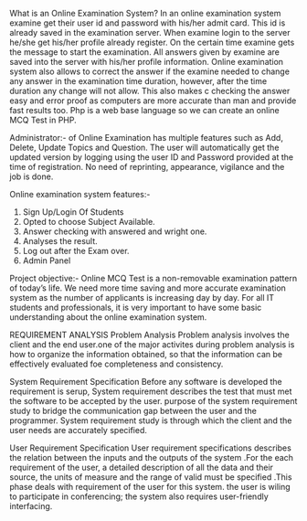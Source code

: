 What is an Online Examination System?
In an online examination system examine get their user id and password with his/her admit card. This id is already saved in the examination server. When examine login to the server he/she get his/her profile already register. On the certain time examine gets the message to start the examination. All answers given by examine are saved into the server with his/her profile information. Online examination system also allows to correct the answer if the examine needed to change any answer in the examination time duration, however, after the time duration any change will not allow. This also makes c checking the answer easy and error proof as computers are more accurate than man and provide fast results too. Php is a web base language so we can create an online MCQ Test in PHP.

Administrator:- of Online Examination has multiple features such as Add, Delete, Update Topics and Question.
The user will automatically get the updated version by logging using the user
ID and Password provided at the time of registration.
No need of reprinting, appearance, vigilance and the job is done.

Online examination system features:-
1.	Sign Up/Login Of Students
2.	Opted to choose Subject Available.
3.	Answer checking with answered and wright one.
4.	Analyses the result.
5.	Log out after the Exam over.
6.	Admin Panel

Project objective:-
Online MCQ Test is a non-removable examination pattern of today’s life. We need more time saving and more accurate examination system as the number of applicants is increasing day by day. For all IT students and professionals, it is very important to have some basic understanding about the online examination system. 

REQUIREMENT ANALYSIS
 Problem Analysis
      Problem analysis involves the client and the end user.one of the major activites during problem analysis is how to organize the information obtained, so that the information can be effectively evaluated foe completeness and consistency.
 
System Requirement Specification
      Before any software is developed the requirement is serup, System requirement describes the test that must met the software to be accepted by the user.  purpose of the system requirement study to bridge the communication gap between the user and the programmer. System requirement study is through which the client and the user needs are accurately specified.

User Requirement Specification
       User requirement specifications describes the relation between the inputs and the outputs of the system .For the each requirement of the user, a detailed description of all the data and their source, the units of measure and the range of valid must be specified .This phase deals with requirement of the user for this system. the user is wiling to participate in conferencing; the system also requires user-friendly interfacing.



